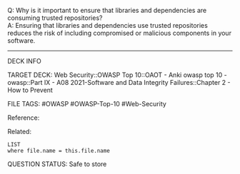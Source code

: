 Q: Why is it important to ensure that libraries and dependencies are consuming trusted repositories?  
A: Ensuring that libraries and dependencies use trusted repositories reduces the risk of including compromised or malicious components in your software.
<!--ID: 1697070648742-->

---

DECK INFO

TARGET DECK: Web Security::OWASP Top 10::OAOT - Anki owasp top 10 - owasp::Part IX - A08 2021-Software and Data Integrity Failures::Chapter 2 - How to Prevent

FILE TAGS: #OWASP #OWASP-Top-10 #Web-Security

Reference:

Related:

```dataview
LIST
where file.name = this.file.name
```

QUESTION STATUS: Safe to store